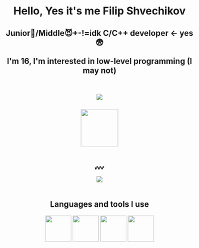 <div id="header" align="center">
    <h1>Hello, Yes it's me Filip Shvechikov</h1>
    <h2>Junior👿/Middle😈+-!=idk C/C++ developer <- yes😨<br><br>
    I'm 16, I'm interested in low-level programming (I may not) <br><br><br>
    <a href="https://t.me/svechka186"> 
        <img src="https://img.shields.io/badge/Telegram-blue?logo=telegram&logoColor=white&style=flat-square"/>
    </a>
    <br><br>
    <img src="https://i.giphy.com/media/v1.Y2lkPTc5MGI3NjExNm4zMHN3MjBnZDc5NW8zb3V1dXJuN3dlMmRhdng3bnJwc2Eya3JuaiZlcD12MV9pbnRlcm5hbF9naWZfYnlfaWQmY3Q9Zw/3NnnS6Q8hVPZC/giphy.gif" width=100/>
    </h2>
    <br>
    <p>💕💕💕</p>
    <img src="https://cdn.jsdelivr.net/gh/devicons/devicon@latest/icons/llvm/llvm-original.svg"/>
    <br><br>
    <h2>Languages ​​and tools I use</h2>
    <img src="https://cdn.jsdelivr.net/gh/devicons/devicon@latest/icons/c/c-original.svg" width=70 />
    <img src="https://cdn.jsdelivr.net/gh/devicons/devicon@latest/icons/cplusplus/cplusplus-original.svg" width=70/>
    <img src="https://cdn.jsdelivr.net/gh/devicons/devicon@latest/icons/cmake/cmake-original.svg" width=70/>
    <img src="https://cdn.jsdelivr.net/gh/devicons/devicon@latest/icons/opengl/opengl-plain.svg" width=70/>
</div>
